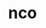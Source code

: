 ---
title: "nco"
layout: cache
categories: [package, develop]
meta: {"versions": ["5.1.4", "5.1.5", "5.1.6"], "compilers": ["gcc@=11.1.0", "oneapi@=2023.0.0", "oneapi@=2023.1.0"], "oss": ["ubuntu20.04"], "platforms": ["linux"], "targets": ["ppc64le", "x86_64", "x86_64_v3"], "stacks": ["e4s", "e4s-oneapi", "e4s-power", "root"], "num_specs": 27, "num_specs_by_stack": {"e4s-power": 11, "root": 27, "e4s-oneapi": 8, "e4s": 8}}
spec_details: [{"hash": "f5mzlt2wydxor3wobp7kpp7veoatq2sg", "compiler": "gcc@=11.1.0", "versions": ["5.1.5"], "os": "ubuntu20.04", "platform": "linux", "target": "ppc64le", "variants": ["build_system=autotools", "~doc"], "stacks": ["e4s-power", "root"], "size": "-", "tarball": "https://binaries.spack.io/develop/build_cache/linux-ubuntu20.04-ppc64le/gcc-11.1.0/nco-5.1.5/linux-ubuntu20.04-ppc64le-gcc-11.1.0-nco-5.1.5-f5mzlt2wydxor3wobp7kpp7veoatq2sg.spack"}, {"hash": "tk6fqrgcmhlkuzp2l4vseh2tiwdhw2yc", "compiler": "gcc@=11.1.0", "versions": ["5.1.5"], "os": "ubuntu20.04", "platform": "linux", "target": "ppc64le", "variants": ["build_system=autotools", "~doc"], "stacks": ["e4s-power", "root"], "size": "-", "tarball": "https://binaries.spack.io/develop/build_cache/linux-ubuntu20.04-ppc64le/gcc-11.1.0/nco-5.1.5/linux-ubuntu20.04-ppc64le-gcc-11.1.0-nco-5.1.5-tk6fqrgcmhlkuzp2l4vseh2tiwdhw2yc.spack"}, {"hash": "jqb6j6z7gqyabua6xgu56sw6itygpflo", "compiler": "gcc@=11.1.0", "versions": ["5.1.6"], "os": "ubuntu20.04", "platform": "linux", "target": "ppc64le", "variants": ["build_system=autotools", "~doc"], "stacks": ["e4s-power", "root"], "size": "-", "tarball": "https://binaries.spack.io/develop/build_cache/linux-ubuntu20.04-ppc64le/gcc-11.1.0/nco-5.1.6/linux-ubuntu20.04-ppc64le-gcc-11.1.0-nco-5.1.6-jqb6j6z7gqyabua6xgu56sw6itygpflo.spack"}, {"hash": "56wuix7s3v6dqdydsznhoocs5xcrro7q", "compiler": "gcc@=11.1.0", "versions": ["5.1.5"], "os": "ubuntu20.04", "platform": "linux", "target": "ppc64le", "variants": ["build_system=autotools", "~doc"], "stacks": ["e4s-power", "root"], "size": "-", "tarball": "https://binaries.spack.io/develop/build_cache/linux-ubuntu20.04-ppc64le/gcc-11.1.0/nco-5.1.5/linux-ubuntu20.04-ppc64le-gcc-11.1.0-nco-5.1.5-56wuix7s3v6dqdydsznhoocs5xcrro7q.spack"}, {"hash": "skry36jqriggn7mirpglvwknnz7yu2bc", "compiler": "gcc@=11.1.0", "versions": ["5.1.4"], "os": "ubuntu20.04", "platform": "linux", "target": "ppc64le", "variants": ["build_system=autotools", "~doc"], "stacks": ["e4s-power", "root"], "size": "-", "tarball": "https://binaries.spack.io/develop/build_cache/linux-ubuntu20.04-ppc64le/gcc-11.1.0/nco-5.1.4/linux-ubuntu20.04-ppc64le-gcc-11.1.0-nco-5.1.4-skry36jqriggn7mirpglvwknnz7yu2bc.spack"}, {"hash": "tjusfzfmumazi2t5jryxgarwbgr7n7ma", "compiler": "gcc@=11.1.0", "versions": ["5.1.6"], "os": "ubuntu20.04", "platform": "linux", "target": "ppc64le", "variants": ["build_system=autotools", "~doc"], "stacks": ["e4s-power", "root"], "size": "-", "tarball": "https://binaries.spack.io/develop/build_cache/linux-ubuntu20.04-ppc64le/gcc-11.1.0/nco-5.1.6/linux-ubuntu20.04-ppc64le-gcc-11.1.0-nco-5.1.6-tjusfzfmumazi2t5jryxgarwbgr7n7ma.spack"}, {"hash": "7fmryfpxupegxamgphzisy7lrcjqwedl", "compiler": "gcc@=11.1.0", "versions": ["5.1.5"], "os": "ubuntu20.04", "platform": "linux", "target": "ppc64le", "variants": ["build_system=autotools", "~doc"], "stacks": ["e4s-power", "root"], "size": "-", "tarball": "https://binaries.spack.io/develop/build_cache/linux-ubuntu20.04-ppc64le/gcc-11.1.0/nco-5.1.5/linux-ubuntu20.04-ppc64le-gcc-11.1.0-nco-5.1.5-7fmryfpxupegxamgphzisy7lrcjqwedl.spack"}, {"hash": "okluishch4psib2jzrev45ptkrnv4c2f", "compiler": "gcc@=11.1.0", "versions": ["5.1.4"], "os": "ubuntu20.04", "platform": "linux", "target": "ppc64le", "variants": ["build_system=autotools", "~doc"], "stacks": ["e4s-power", "root"], "size": "-", "tarball": "https://binaries.spack.io/develop/build_cache/linux-ubuntu20.04-ppc64le/gcc-11.1.0/nco-5.1.4/linux-ubuntu20.04-ppc64le-gcc-11.1.0-nco-5.1.4-okluishch4psib2jzrev45ptkrnv4c2f.spack"}, {"hash": "iotbwovxltjd2iuqqrzrhhikkat2rn4q", "compiler": "gcc@=11.1.0", "versions": ["5.1.5"], "os": "ubuntu20.04", "platform": "linux", "target": "ppc64le", "variants": ["build_system=autotools", "~doc"], "stacks": ["e4s-power", "root"], "size": "-", "tarball": "https://binaries.spack.io/develop/build_cache/linux-ubuntu20.04-ppc64le/gcc-11.1.0/nco-5.1.5/linux-ubuntu20.04-ppc64le-gcc-11.1.0-nco-5.1.5-iotbwovxltjd2iuqqrzrhhikkat2rn4q.spack"}, {"hash": "7yxzmojrsrqnfdf6viiix4irp5vvhgf2", "compiler": "gcc@=11.1.0", "versions": ["5.1.6"], "os": "ubuntu20.04", "platform": "linux", "target": "ppc64le", "variants": ["build_system=autotools", "~doc"], "stacks": ["e4s-power", "root"], "size": "-", "tarball": "https://binaries.spack.io/develop/build_cache/linux-ubuntu20.04-ppc64le/gcc-11.1.0/nco-5.1.6/linux-ubuntu20.04-ppc64le-gcc-11.1.0-nco-5.1.6-7yxzmojrsrqnfdf6viiix4irp5vvhgf2.spack"}, {"hash": "gzznbpyjhvcop4xanmbbdfq2oys2aqrx", "compiler": "gcc@=11.1.0", "versions": ["5.1.6"], "os": "ubuntu20.04", "platform": "linux", "target": "ppc64le", "variants": ["build_system=autotools", "~doc"], "stacks": ["e4s-power", "root"], "size": "-", "tarball": "https://binaries.spack.io/develop/build_cache/linux-ubuntu20.04-ppc64le/gcc-11.1.0/nco-5.1.6/linux-ubuntu20.04-ppc64le-gcc-11.1.0-nco-5.1.6-gzznbpyjhvcop4xanmbbdfq2oys2aqrx.spack"}, {"hash": "km627lwubwbc4aue6dr5w6uezklpmx6f", "compiler": "oneapi@=2023.0.0", "versions": ["5.1.5"], "os": "ubuntu20.04", "platform": "linux", "target": "x86_64", "variants": ["build_system=autotools", "~doc"], "stacks": ["e4s-oneapi", "root"], "size": "-", "tarball": "https://binaries.spack.io/develop/build_cache/linux-ubuntu20.04-x86_64/oneapi-2023.0.0/nco-5.1.5/linux-ubuntu20.04-x86_64-oneapi-2023.0.0-nco-5.1.5-km627lwubwbc4aue6dr5w6uezklpmx6f.spack"}, {"hash": "cyqsyeluzybd5ctf5atglx3cdzzzrnur", "compiler": "oneapi@=2023.0.0", "versions": ["5.1.4"], "os": "ubuntu20.04", "platform": "linux", "target": "x86_64", "variants": ["build_system=autotools", "~doc"], "stacks": ["e4s-oneapi", "root"], "size": "-", "tarball": "https://binaries.spack.io/develop/build_cache/linux-ubuntu20.04-x86_64/oneapi-2023.0.0/nco-5.1.4/linux-ubuntu20.04-x86_64-oneapi-2023.0.0-nco-5.1.4-cyqsyeluzybd5ctf5atglx3cdzzzrnur.spack"}, {"hash": "77wpwdd4jbsoq2t7smopswrkqsbjwmvk", "compiler": "oneapi@=2023.0.0", "versions": ["5.1.5"], "os": "ubuntu20.04", "platform": "linux", "target": "x86_64", "variants": ["build_system=autotools", "~doc"], "stacks": ["e4s-oneapi", "root"], "size": "-", "tarball": "https://binaries.spack.io/develop/build_cache/linux-ubuntu20.04-x86_64/oneapi-2023.0.0/nco-5.1.5/linux-ubuntu20.04-x86_64-oneapi-2023.0.0-nco-5.1.5-77wpwdd4jbsoq2t7smopswrkqsbjwmvk.spack"}, {"hash": "ys52rm6a6cqnybonflwfax754kql3qiz", "compiler": "oneapi@=2023.0.0", "versions": ["5.1.4"], "os": "ubuntu20.04", "platform": "linux", "target": "x86_64", "variants": ["build_system=autotools", "~doc"], "stacks": ["e4s-oneapi", "root"], "size": "-", "tarball": "https://binaries.spack.io/develop/build_cache/linux-ubuntu20.04-x86_64/oneapi-2023.0.0/nco-5.1.4/linux-ubuntu20.04-x86_64-oneapi-2023.0.0-nco-5.1.4-ys52rm6a6cqnybonflwfax754kql3qiz.spack"}, {"hash": "l6ewblhjaisakhxlbpfrg6kyhd2z7aiz", "compiler": "oneapi@=2023.0.0", "versions": ["5.1.5"], "os": "ubuntu20.04", "platform": "linux", "target": "x86_64", "variants": ["build_system=autotools", "~doc"], "stacks": ["e4s-oneapi", "root"], "size": "-", "tarball": "https://binaries.spack.io/develop/build_cache/linux-ubuntu20.04-x86_64/oneapi-2023.0.0/nco-5.1.5/linux-ubuntu20.04-x86_64-oneapi-2023.0.0-nco-5.1.5-l6ewblhjaisakhxlbpfrg6kyhd2z7aiz.spack"}, {"hash": "uhr7q4mlbil4oqeyg562huunro3motwd", "compiler": "oneapi@=2023.1.0", "versions": ["5.1.6"], "os": "ubuntu20.04", "platform": "linux", "target": "x86_64", "variants": ["build_system=autotools", "~doc"], "stacks": ["e4s-oneapi", "root"], "size": "-", "tarball": "https://binaries.spack.io/develop/build_cache/linux-ubuntu20.04-x86_64/oneapi-2023.1.0/nco-5.1.6/linux-ubuntu20.04-x86_64-oneapi-2023.1.0-nco-5.1.6-uhr7q4mlbil4oqeyg562huunro3motwd.spack"}, {"hash": "j5zo7yio7uh2k7pfphis6ic32hdza4kt", "compiler": "oneapi@=2023.1.0", "versions": ["5.1.6"], "os": "ubuntu20.04", "platform": "linux", "target": "x86_64", "variants": ["build_system=autotools", "~doc"], "stacks": ["e4s-oneapi", "root"], "size": "-", "tarball": "https://binaries.spack.io/develop/build_cache/linux-ubuntu20.04-x86_64/oneapi-2023.1.0/nco-5.1.6/linux-ubuntu20.04-x86_64-oneapi-2023.1.0-nco-5.1.6-j5zo7yio7uh2k7pfphis6ic32hdza4kt.spack"}, {"hash": "wvg7fqxtzh6k6idbm2ro5yb5jzu2dw2m", "compiler": "oneapi@=2023.1.0", "versions": ["5.1.6"], "os": "ubuntu20.04", "platform": "linux", "target": "x86_64", "variants": ["build_system=autotools", "~doc"], "stacks": ["e4s-oneapi", "root"], "size": "-", "tarball": "https://binaries.spack.io/develop/build_cache/linux-ubuntu20.04-x86_64/oneapi-2023.1.0/nco-5.1.6/linux-ubuntu20.04-x86_64-oneapi-2023.1.0-nco-5.1.6-wvg7fqxtzh6k6idbm2ro5yb5jzu2dw2m.spack"}, {"hash": "2u2y3euqlvfhlzyx7nrditonu6z4hkip", "compiler": "gcc@=11.1.0", "versions": ["5.1.5"], "os": "ubuntu20.04", "platform": "linux", "target": "x86_64_v3", "variants": ["build_system=autotools", "~doc"], "stacks": ["e4s", "root"], "size": "-", "tarball": "https://binaries.spack.io/develop/build_cache/linux-ubuntu20.04-x86_64_v3/gcc-11.1.0/nco-5.1.5/linux-ubuntu20.04-x86_64_v3-gcc-11.1.0-nco-5.1.5-2u2y3euqlvfhlzyx7nrditonu6z4hkip.spack"}, {"hash": "ddyz6e2jbtlopjlx5fhhfy4wdpsjyl47", "compiler": "gcc@=11.1.0", "versions": ["5.1.5"], "os": "ubuntu20.04", "platform": "linux", "target": "x86_64_v3", "variants": ["build_system=autotools", "~doc"], "stacks": ["e4s", "root"], "size": "-", "tarball": "https://binaries.spack.io/develop/build_cache/linux-ubuntu20.04-x86_64_v3/gcc-11.1.0/nco-5.1.5/linux-ubuntu20.04-x86_64_v3-gcc-11.1.0-nco-5.1.5-ddyz6e2jbtlopjlx5fhhfy4wdpsjyl47.spack"}, {"hash": "h5jb5ckde2gddzaop7uqibdmmqb2j5ez", "compiler": "gcc@=11.1.0", "versions": ["5.1.4"], "os": "ubuntu20.04", "platform": "linux", "target": "x86_64_v3", "variants": ["build_system=autotools", "~doc"], "stacks": ["e4s", "root"], "size": "-", "tarball": "https://binaries.spack.io/develop/build_cache/linux-ubuntu20.04-x86_64_v3/gcc-11.1.0/nco-5.1.4/linux-ubuntu20.04-x86_64_v3-gcc-11.1.0-nco-5.1.4-h5jb5ckde2gddzaop7uqibdmmqb2j5ez.spack"}, {"hash": "cpysg22l7vhxxhfl5bcllxcpkazcfekj", "compiler": "gcc@=11.1.0", "versions": ["5.1.5"], "os": "ubuntu20.04", "platform": "linux", "target": "x86_64_v3", "variants": ["build_system=autotools", "~doc"], "stacks": ["e4s", "root"], "size": "-", "tarball": "https://binaries.spack.io/develop/build_cache/linux-ubuntu20.04-x86_64_v3/gcc-11.1.0/nco-5.1.5/linux-ubuntu20.04-x86_64_v3-gcc-11.1.0-nco-5.1.5-cpysg22l7vhxxhfl5bcllxcpkazcfekj.spack"}, {"hash": "up2424zzbubeduuixj3335xeucfj57y7", "compiler": "gcc@=11.1.0", "versions": ["5.1.5"], "os": "ubuntu20.04", "platform": "linux", "target": "x86_64_v3", "variants": ["build_system=autotools", "~doc"], "stacks": ["e4s", "root"], "size": "-", "tarball": "https://binaries.spack.io/develop/build_cache/linux-ubuntu20.04-x86_64_v3/gcc-11.1.0/nco-5.1.5/linux-ubuntu20.04-x86_64_v3-gcc-11.1.0-nco-5.1.5-up2424zzbubeduuixj3335xeucfj57y7.spack"}, {"hash": "zz24nnamnovxdqxjv3fodnf4beq5g2w3", "compiler": "gcc@=11.1.0", "versions": ["5.1.6"], "os": "ubuntu20.04", "platform": "linux", "target": "x86_64_v3", "variants": ["build_system=autotools", "~doc"], "stacks": ["e4s", "root"], "size": "-", "tarball": "https://binaries.spack.io/develop/build_cache/linux-ubuntu20.04-x86_64_v3/gcc-11.1.0/nco-5.1.6/linux-ubuntu20.04-x86_64_v3-gcc-11.1.0-nco-5.1.6-zz24nnamnovxdqxjv3fodnf4beq5g2w3.spack"}, {"hash": "szoanssqeozyon47ktjokquuaqxoda5y", "compiler": "gcc@=11.1.0", "versions": ["5.1.4"], "os": "ubuntu20.04", "platform": "linux", "target": "x86_64_v3", "variants": ["build_system=autotools", "~doc"], "stacks": ["e4s", "root"], "size": "-", "tarball": "https://binaries.spack.io/develop/build_cache/linux-ubuntu20.04-x86_64_v3/gcc-11.1.0/nco-5.1.4/linux-ubuntu20.04-x86_64_v3-gcc-11.1.0-nco-5.1.4-szoanssqeozyon47ktjokquuaqxoda5y.spack"}, {"hash": "okas25f5lgeh5ck7jcp5h3vzaehxzjhg", "compiler": "gcc@=11.1.0", "versions": ["5.1.6"], "os": "ubuntu20.04", "platform": "linux", "target": "x86_64_v3", "variants": ["build_system=autotools", "~doc"], "stacks": ["e4s", "root"], "size": "-", "tarball": "https://binaries.spack.io/develop/build_cache/linux-ubuntu20.04-x86_64_v3/gcc-11.1.0/nco-5.1.6/linux-ubuntu20.04-x86_64_v3-gcc-11.1.0-nco-5.1.6-okas25f5lgeh5ck7jcp5h3vzaehxzjhg.spack"}]
---